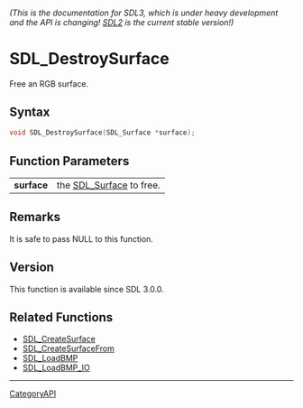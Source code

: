 ###### (This is the documentation for SDL3, which is under heavy development and the API is changing! [SDL2](https://wiki.libsdl.org/SDL2/) is the current stable version!)
# SDL_DestroySurface

Free an RGB surface.

## Syntax

```c
void SDL_DestroySurface(SDL_Surface *surface);

```

## Function Parameters

|                 |                                         |
| --------------- | --------------------------------------- |
| **surface**     | the [SDL_Surface](SDL_Surface) to free. |

## Remarks

It is safe to pass NULL to this function.

## Version

This function is available since SDL 3.0.0.

## Related Functions

* [SDL_CreateSurface](SDL_CreateSurface)
* [SDL_CreateSurfaceFrom](SDL_CreateSurfaceFrom)
* [SDL_LoadBMP](SDL_LoadBMP)
* [SDL_LoadBMP_IO](SDL_LoadBMP_IO)

----
[CategoryAPI](CategoryAPI)

